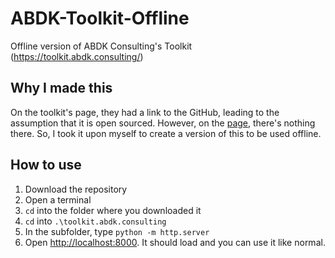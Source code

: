 # ABDK-Toolkit-Offline
Offline version of ABDK Consulting's Toolkit (https://toolkit.abdk.consulting/)

## Why I made this
On the toolkit's page, they had a link to the GitHub, leading to the assumption that it is open sourced. However, on the [page](https://github.com/abdk-consulting/abdk-toolkit), there's nothing there. So, I took it upon myself to create a version of this to be used offline.

## How to use
1. Download the repository
1. Open a terminal
1. `cd` into the folder where you downloaded it
1. `cd` into `.\toolkit.abdk.consulting`
1. In the subfolder, type `python -m http.server`
1. Open [http://localhost:8000](http://localhost:8000). It should load and you can use it like normal.
